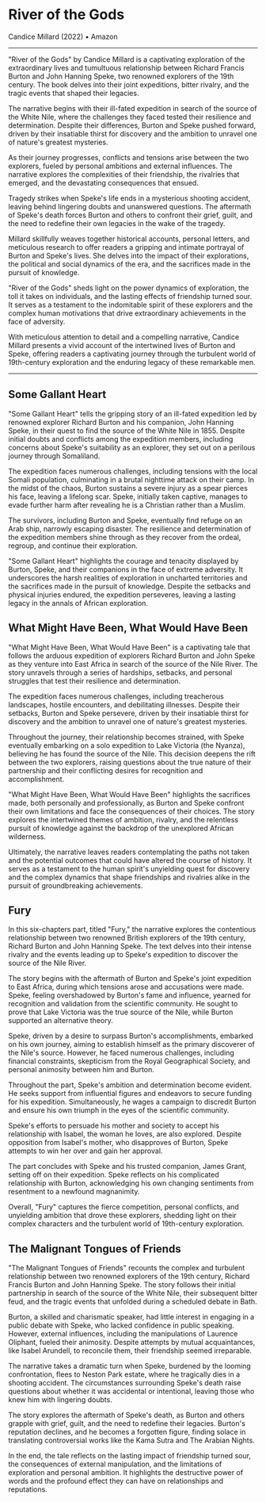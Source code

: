 # River of the Gods

Candice Millard (2022) • Amazon


***

"River of the Gods" by Candice Millard is a captivating exploration of the extraordinary lives and tumultuous relationship between Richard Francis Burton and John Hanning Speke, two renowned explorers of the 19th century. The book delves into their joint expeditions, bitter rivalry, and the tragic events that shaped their legacies.

The narrative begins with their ill-fated expedition in search of the source of the White Nile, where the challenges they faced tested their resilience and determination. Despite their differences, Burton and Speke pushed forward, driven by their insatiable thirst for discovery and the ambition to unravel one of nature's greatest mysteries.

As their journey progresses, conflicts and tensions arise between the two explorers, fueled by personal ambitions and external influences. The narrative explores the complexities of their friendship, the rivalries that emerged, and the devastating consequences that ensued.

Tragedy strikes when Speke's life ends in a mysterious shooting accident, leaving behind lingering doubts and unanswered questions. The aftermath of Speke's death forces Burton and others to confront their grief, guilt, and the need to redefine their own legacies in the wake of the tragedy.

Millard skillfully weaves together historical accounts, personal letters, and meticulous research to offer readers a gripping and intimate portrayal of Burton and Speke's lives. She delves into the impact of their explorations, the political and social dynamics of the era, and the sacrifices made in the pursuit of knowledge.

"River of the Gods" sheds light on the power dynamics of exploration, the toll it takes on individuals, and the lasting effects of friendship turned sour. It serves as a testament to the indomitable spirit of these explorers and the complex human motivations that drive extraordinary achievements in the face of adversity.

With meticulous attention to detail and a compelling narrative, Candice Millard presents a vivid account of the intertwined lives of Burton and Speke, offering readers a captivating journey through the turbulent world of 19th-century exploration and the enduring legacy of these remarkable men.

***

## Some Gallant Heart

"Some Gallant Heart" tells the gripping story of an ill-fated expedition led by renowned explorer Richard Burton and his companion, John Hanning Speke, in their quest to find the source of the White Nile in 1855. Despite initial doubts and conflicts among the expedition members, including concerns about Speke's suitability as an explorer, they set out on a perilous journey through Somaliland.

The expedition faces numerous challenges, including tensions with the local Somali population, culminating in a brutal nighttime attack on their camp. In the midst of the chaos, Burton sustains a severe injury as a spear pierces his face, leaving a lifelong scar. Speke, initially taken captive, manages to evade further harm after revealing he is a Christian rather than a Muslim.

The survivors, including Burton and Speke, eventually find refuge on an Arab ship, narrowly escaping disaster. The resilience and determination of the expedition members shine through as they recover from the ordeal, regroup, and continue their exploration.

"Some Gallant Heart" highlights the courage and tenacity displayed by Burton, Speke, and their companions in the face of extreme adversity. It underscores the harsh realities of exploration in uncharted territories and the sacrifices made in the pursuit of knowledge. Despite the setbacks and physical injuries endured, the expedition perseveres, leaving a lasting legacy in the annals of African exploration.

## What Might Have Been, What Would Have Been

"What Might Have Been, What Would Have Been" is a captivating tale that follows the arduous expedition of explorers Richard Burton and John Speke as they venture into East Africa in search of the source of the Nile River. The story unravels through a series of hardships, setbacks, and personal struggles that test their resilience and determination.

The expedition faces numerous challenges, including treacherous landscapes, hostile encounters, and debilitating illnesses. Despite their setbacks, Burton and Speke persevere, driven by their insatiable thirst for discovery and the ambition to unravel one of nature's greatest mysteries.

Throughout the journey, their relationship becomes strained, with Speke eventually embarking on a solo expedition to Lake Victoria (the Nyanza), believing he has found the source of the Nile. This decision deepens the rift between the two explorers, raising questions about the true nature of their partnership and their conflicting desires for recognition and accomplishment.

"What Might Have Been, What Would Have Been" highlights the sacrifices made, both personally and professionally, as Burton and Speke confront their own limitations and face the consequences of their choices. The story explores the intertwined themes of ambition, rivalry, and the relentless pursuit of knowledge against the backdrop of the unexplored African wilderness.

Ultimately, the narrative leaves readers contemplating the paths not taken and the potential outcomes that could have altered the course of history. It serves as a testament to the human spirit's unyielding quest for discovery and the complex dynamics that shape friendships and rivalries alike in the pursuit of groundbreaking achievements.

## Fury

In this six-chapters part, titled "Fury," the narrative explores the contentious relationship between two renowned British explorers of the 19th century, Richard Burton and John Hanning Speke. The text delves into their intense rivalry and the events leading up to Speke's expedition to discover the source of the Nile River.

The story begins with the aftermath of Burton and Speke's joint expedition to East Africa, during which tensions arose and accusations were made. Speke, feeling overshadowed by Burton's fame and influence, yearned for recognition and validation from the scientific community. He sought to prove that Lake Victoria was the true source of the Nile, while Burton supported an alternative theory.

Speke, driven by a desire to surpass Burton's accomplishments, embarked on his own journey, aiming to establish himself as the primary discoverer of the Nile's source. However, he faced numerous challenges, including financial constraints, skepticism from the Royal Geographical Society, and personal animosity between him and Burton.

Throughout the part, Speke's ambition and determination become evident. He seeks support from influential figures and endeavors to secure funding for his expedition. Simultaneously, he wages a campaign to discredit Burton and ensure his own triumph in the eyes of the scientific community.

Speke's efforts to persuade his mother and society to accept his relationship with Isabel, the woman he loves, are also explored. Despite opposition from Isabel's mother, who disapproves of Burton, Speke attempts to win her over and gain her approval.

The part concludes with Speke and his trusted companion, James Grant, setting off on their expedition. Speke reflects on his complicated relationship with Burton, acknowledging his own changing sentiments from resentment to a newfound magnanimity.

Overall, "Fury" captures the fierce competition, personal conflicts, and unyielding ambition that drove these explorers, shedding light on their complex characters and the turbulent world of 19th-century exploration.

## The Malignant Tongues of Friends

"The Malignant Tongues of Friends" recounts the complex and turbulent relationship between two renowned explorers of the 19th century, Richard Francis Burton and John Hanning Speke. The story follows their initial partnership in search of the source of the White Nile, their subsequent bitter feud, and the tragic events that unfolded during a scheduled debate in Bath.

Burton, a skilled and charismatic speaker, had little interest in engaging in a public debate with Speke, who lacked confidence in public speaking. However, external influences, including the manipulations of Laurence Oliphant, fueled their animosity. Despite attempts by mutual acquaintances, like Isabel Arundell, to reconcile them, their friendship seemed irreparable.

The narrative takes a dramatic turn when Speke, burdened by the looming confrontation, flees to Neston Park estate, where he tragically dies in a shooting accident. The circumstances surrounding Speke's death raise questions about whether it was accidental or intentional, leaving those who knew him with lingering doubts.

The story explores the aftermath of Speke's death, as Burton and others grapple with grief, guilt, and the need to redefine their legacies. Burton's reputation declines, and he becomes a forgotten figure, finding solace in translating controversial works like the Kama Sutra and The Arabian Nights.

In the end, the tale reflects on the lasting impact of friendship turned sour, the consequences of external manipulation, and the limitations of exploration and personal ambition. It highlights the destructive power of words and the profound effect they can have on relationships and reputations.
